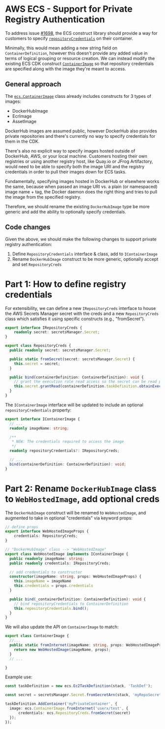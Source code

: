 # AWS ECS - Support for Private Registry Authentication

To address issue [#1698](https://github.com/aws/aws-cdk/issues/1698), the ECS construct library should provide a way for customers to specify [`repositoryCredentials`](https://docs.aws.amazon.com/AmazonECS/latest/APIReference/API_ContainerDefinition.html#ECS-Type-ContainerDefinition-repositoryCredentials) on their container.

Minimally, this would mean adding a new string field on `ContainerDefinition`, however this doesn't provide any added value in terms of logical grouping or resource creation. We can instead modify the existing ECS CDK construct [`ContainerImage`](https://github.com/aws/aws-cdk/blob/master/packages/%40aws-cdk/aws-ecs/lib/container-image.ts) so that repository credentials are specified along with the image they're meant to access.

## General approach

The [`ecs.ContainerImage`](https://github.com/aws/aws-cdk/blob/master/packages/%40aws-cdk/aws-ecs/lib/container-image.ts) class already includes constructs for 3 types of images:

* DockerHubImage
* EcrImage
* AssetImage

DockerHub images are assumed public, however DockerHub also provides private repositories and there's currently no way to specify credentials for them in the CDK.

There's also no explicit way to specify images hosted outside of DockerHub, AWS, or your local machine. Customers hosting their own registries or using another registry host, like Quay.io or JFrog Artifactory, would need to be able to specify both the image URI and the registry credentials in order to pull their images down for ECS tasks.

Fundamentally, specifying images hosted in DockerHub or elsewhere works the same, because when passed an image URI vs. a plain (or namespaced) image name + tag, the Docker daemon does the right thing and tries to pull the image from the specified registry.

Therefore, we should rename the existing `DockerHubImage` type be more generic and add the ability to optionally specify credentials.


## Code changes

Given the above, we should make the following changes to support private registry authentication:

1. Define `RepositoryCredentials` interface & class, add to `IContainerImage`
2. Rename `DockerHubImage` construct to be more generic, optionally accept and set `RepositoryCreds`


# Part 1: How to define registry credentials

For extensibility, we can define a new `IRepositoryCreds` interface to house the AWS Secrets Manager secret with the creds and a new `RepositoryCreds` class which satisfies it using specific constructs (e.g., "fromSecret").

```ts
export interface IRepositoryCreds {
    readonly secret: secretsManager.Secret;
}

export class RepositoryCreds {
  public readonly secret: secretsManager.Secret;

  public static fromSecret(secret: secretsManager.Secret) {
    this.secret = secret;
  }

  public bind(containerDefinition: ContainerDefinition): void {
    // grant the execution role read access so the secret can be read prior to image pull
    this.secret.grantRead(containerDefinition.taskDefinition.obtainExecutionRole());
  }
}
```

The `IContainerImage` interface will be updated to include an optional `repositoryCredentials` property:
```ts
export interface IContainerImage {
  // ...
  readonly imageName: string;

  /**
   * NEW: The credentials required to access the image
   */
  readonly repositoryCredentials?: IRepositoryCreds;

  // ...
  bind(containerDefinition: ContainerDefinition): void;
}
```


# Part 2: Rename `DockerHubImage` class to `WebHostedImage`, add optional creds

The `DockerHubImage` construct will be renamed to `WebHostedImage`, and augmented to take in optional "credentials" via keyword props:
```ts
// define props
export interface WebHostedImageProps {
    credentials: RepositoryCreds;
}

// "DockerHubImage" class --> "WebHostedImage"
export class WebHostedImage implements IContainerImage {
  public readonly imageName: string;
  public readonly credentials: IRepositoryCreds;

  // add credentials to constructor
  constructor(imageName: string, props: WebHostedImageProps) {
    this.imageName = imageName
    this.credentials = props.credentials
  }

  public bind(_containerDefinition: ContainerDefinition): void {
    // bind repositoryCredentials to ContainerDefinition
    this.repositoryCredentials.bind();
  }
}
```

We will also update the API on `ContainerImage` to match:
```ts
export class ContainerImage {
  //...
  public static fromInternet(imageName: string, props: WebHostedImageProps) {
    return new WebHostedImage(imageName, props);
  }
  // ...

}
```

Example use:
```ts
const taskDefinition = new ecs.Ec2TaskDefinition(stack, 'TaskDef');

const secret = secretsManager.Secret.fromSecretArn(stack, 'myRepoSecret', 'arn:aws:secretsmanager:.....')

taskDefinition.AddContainer('myPrivateContainer', {
  image: ecs.ContainerImage.fromInternet('userx/test', {
      credentials: ecs.RepositoryCreds.fromSecret(secret)
  });
});

```
